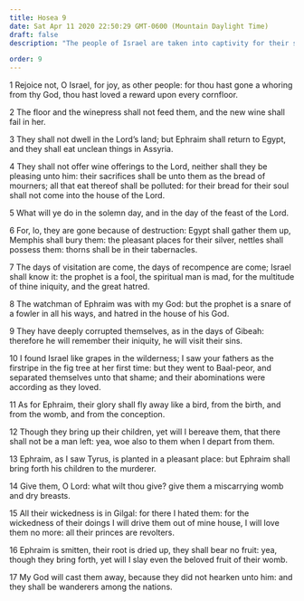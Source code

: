```yaml
---
title: Hosea 9
date: Sat Apr 11 2020 22:50:29 GMT-0600 (Mountain Daylight Time)
draft: false
description: "The people of Israel are taken into captivity for their sins—Ephraim will be a wanderer among the nations."

order: 9
---
```

    
1 Rejoice not, O Israel, for joy, as other people: for thou hast gone a whoring from thy God, thou hast loved a reward upon every cornfloor.

2 The floor and the winepress shall not feed them, and the new wine shall fail in her.

3 They shall not dwell in the Lord’s land; but Ephraim shall return to Egypt, and they shall eat unclean things in Assyria.

4 They shall not offer wine offerings to the Lord, neither shall they be pleasing unto him: their sacrifices shall be unto them as the bread of mourners; all that eat thereof shall be polluted: for their bread for their soul shall not come into the house of the Lord.

5 What will ye do in the solemn day, and in the day of the feast of the Lord.

6 For, lo, they are gone because of destruction: Egypt shall gather them up, Memphis shall bury them: the pleasant places for their silver, nettles shall possess them: thorns shall be in their tabernacles.

7 The days of visitation are come, the days of recompence are come; Israel shall know it: the prophet is a fool, the spiritual man is mad, for the multitude of thine iniquity, and the great hatred.

8 The watchman of Ephraim was with my God: but the prophet is a snare of a fowler in all his ways, and hatred in the house of his God.

9 They have deeply corrupted themselves, as in the days of Gibeah: therefore he will remember their iniquity, he will visit their sins.

10 I found Israel like grapes in the wilderness; I saw your fathers as the firstripe in the fig tree at her first time: but they went to Baal-peor, and separated themselves unto that shame; and their abominations were according as they loved.

11 As for Ephraim, their glory shall fly away like a bird, from the birth, and from the womb, and from the conception.

12 Though they bring up their children, yet will I bereave them, that there shall not be a man left: yea, woe also to them when I depart from them.

13 Ephraim, as I saw Tyrus, is planted in a pleasant place: but Ephraim shall bring forth his children to the murderer.

14 Give them, O Lord: what wilt thou give? give them a miscarrying womb and dry breasts.

15 All their wickedness is in Gilgal: for there I hated them: for the wickedness of their doings I will drive them out of mine house, I will love them no more: all their princes are revolters.

16 Ephraim is smitten, their root is dried up, they shall bear no fruit: yea, though they bring forth, yet will I slay even the beloved fruit of their womb.

17 My God will cast them away, because they did not hearken unto him: and they shall be wanderers among the nations.

